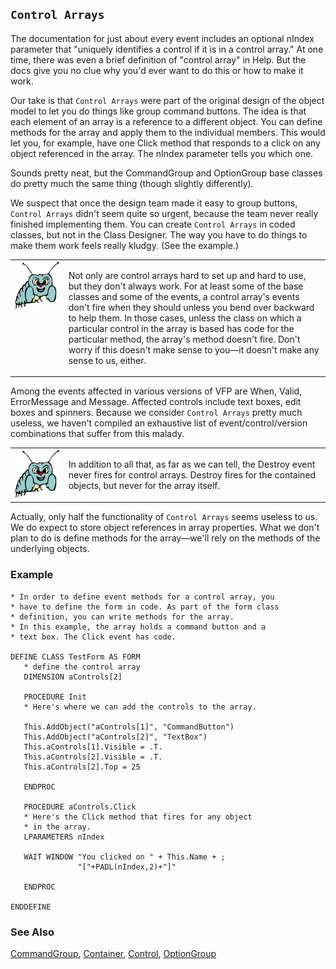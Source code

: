## `Control Arrays`

The documentation for just about every event includes an optional nIndex parameter that "uniquely identifies a control if it is in a control array." At one time, there was even a brief definition of "control array" in Help. But the docs give you no clue why you'd ever want to do this or how to make it work.

Our take is that `Control Arrays` were part of the original design of the object model to let you do things like group command buttons. The idea is that each element of an array is a reference to a different object. You can define methods for the array and apply them to the individual members. This would let you, for example, have one Click method that responds to a click on any object referenced in the array. The nIndex parameter tells you which one.

Sounds pretty neat, but the CommandGroup and OptionGroup base classes do pretty much the same thing (though slightly differently).

We suspect that once the design team made it easy to group buttons, `Control Arrays` didn't seem quite so urgent, because the team never really finished implementing them. You can create `Control Arrays` in coded classes, but not in the Class Designer. The way you have to do things to make them work feels really kludgy. (See the example.)

<table>
<tr>
  <td width="17%" valign="top">
<img width="95" height="77" src="bug.gif">
  </td>
  <td width="83%">
  <p>Not only are control arrays hard to set up and hard to use, but they don't always work. For at least some of the base classes and some of the events, a control array's events don't fire when they should unless you bend over backward to help them. In those cases, unless the class on which a particular control in the array is based has code for the particular method, the array's method doesn't fire. Don't worry if this doesn't make sense to you&mdash;it doesn't make any sense to us, either. </p>
  </td>
 </tr>
</table>

Among the events affected in various versions of VFP are When, Valid, ErrorMessage and Message. Affected controls include text boxes, edit boxes and spinners. Because we consider `Control Arrays` pretty much useless, we haven't compiled an exhaustive list of event/control/version combinations that suffer from this malady.

<table>
<tr>
  <td width="17%" valign="top">
<img width="95" height="78" src="bug.gif">
  </td>
  <td width="83%">
  <p>In addition to all that, as far as we can tell, the Destroy event never fires for control arrays. Destroy fires for the contained objects, but never for the array itself.</p>
  </td>
 </tr>
</table>

Actually, only half the functionality of `Control Arrays` seems useless to us. We do expect to store object references in array properties. What we don't plan to do is define methods for the array&mdash;we'll rely on the methods of the underlying objects.

### Example

```foxpro
* In order to define event methods for a control array, you
* have to define the form in code. As part of the form class
* definition, you can write methods for the array.
* In this example, the array holds a command button and a
* text box. The Click event has code.

DEFINE CLASS TestForm AS FORM
   * define the control array
   DIMENSION aControls[2]

   PROCEDURE Init
   * Here's where we can add the controls to the array.

   This.AddObject("aControls[1]", "CommandButton")
   This.AddObject("aControls[2]", "TextBox")
   This.aControls[1].Visible = .T.
   This.aControls[2].Visible = .T.
   This.aControls[2].Top = 25

   ENDPROC

   PROCEDURE aControls.Click
   * Here's the Click method that fires for any object
   * in the array.
   LPARAMETERS nIndex

   WAIT WINDOW "You clicked on " + This.Name + ;
               "["+PADL(nIndex,2)+"]"

   ENDPROC

ENDDEFINE
```
### See Also

[CommandGroup](s4g484.md), [Container](s4g490.md), [Control](s4g490.md), [OptionGroup](s4g523.md)